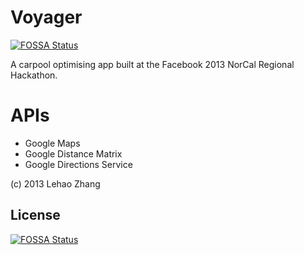 # Voyager
[![FOSSA Status](https://app.fossa.io/api/projects/git%2Bgithub.com%2Filikebits%2Fhacky-voyager.svg?type=shield)](https://app.fossa.io/projects/git%2Bgithub.com%2Filikebits%2Fhacky-voyager?ref=badge_shield)

A carpool optimising app built at the Facebook 2013 NorCal Regional Hackathon.

# APIs
* Google Maps
* Google Distance Matrix
* Google Directions Service

(c) 2013 Lehao Zhang

## License
[![FOSSA Status](https://app.fossa.io/api/projects/git%2Bgithub.com%2Filikebits%2Fhacky-voyager.svg?type=large)](https://app.fossa.io/projects/git%2Bgithub.com%2Filikebits%2Fhacky-voyager?ref=badge_large)